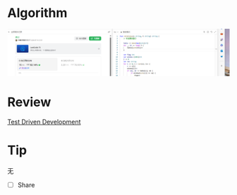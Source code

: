 # Algorithm

![算法](../../images/temp/ricardoyu-2024-07-14-lc.png "算法")

# Review

[Test Driven Development](https://martinfowler.com/bliki/TestDrivenDevelopment.html)

# Tip

无

* [ ] Share

